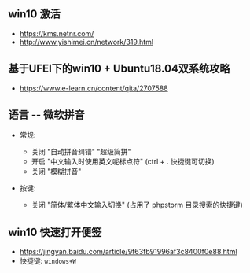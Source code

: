 ## win10 激活
* https://kms.netnr.com/
* http://www.yishimei.cn/network/319.html

## 基于UFEI下的win10 + Ubuntu18.04双系统攻略
* https://www.e-learn.cn/content/qita/2707588

## 语言 -- 微软拼音
* 常规:
    * 关闭 "自动拼音纠错" "超级简拼"
    * 开启 "中文输入时使用英文呢标点符" (ctrl + . 快捷键可切换)
    * 关闭 "模糊拼音"

* 按键:
    * 关闭 "简体/繁体中文输入切换" (占用了 phpstorm 目录搜索的快捷键)


## win10 快速打开便签
* https://jingyan.baidu.com/article/9f63fb91996af3c8400f0e88.html
* 快捷键: `windows+W`
